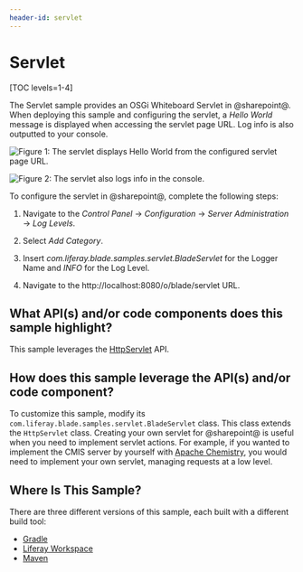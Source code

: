 ```yaml
---
header-id: servlet
---
```


# Servlet

[TOC levels=1-4]

The Servlet sample provides an OSGi Whiteboard Servlet in @sharepoint@. When
deploying this sample and configuring the servlet, a *Hello World* message is
displayed when accessing the servlet page URL. Log info is also outputted to
your console.

![Figure 1: The servlet displays *Hello World* from the configured servlet page URL.](../../../images/servlet-sample.png)

![Figure 2: The servlet also logs info in the console.](../../../images/servlet-sample-log.png)

To configure the servlet in @sharepoint@, complete the following steps:

1.  Navigate to the *Control Panel* &rarr; *Configuration* &rarr; *Server
    Administration* &rarr; *Log Levels*.

2.  Select *Add Category*.

3.  Insert *com.liferay.blade.samples.servlet.BladeServlet* for the Logger Name
    and *INFO* for the Log Level.

4.  Navigate to the http://localhost:8080/o/blade/servlet URL.

## What API(s) and/or code components does this sample highlight?

This sample leverages the
[HttpServlet](https://tomcat.apache.org/tomcat-5.5-doc/servletapi/javax/servlet/http/HttpServlet.html)
API.

## How does this sample leverage the API(s) and/or code component?

To customize this sample, modify its
`com.liferay.blade.samples.servlet.BladeServlet` class. This class extends the
`HttpServlet` class. Creating your own servlet for @sharepoint@ is useful when you
need to implement servlet actions. For example, if you wanted to implement the
CMIS server by yourself with [Apache Chemistry](https://chemistry.apache.org/),
you would need to implement your own servlet, managing requests at a low level.

## Where Is This Sample?

There are three different versions of this sample, each built with a different
build tool:

- [Gradle](https://github.com/liferay/liferay-blade-samples/tree/7.2/gradle/extensions/servlet)
- [Liferay Workspace](https://github.com/liferay/liferay-blade-samples/tree/7.2/liferay-workspace/extensions/servlet)
- [Maven](https://github.com/liferay/liferay-blade-samples/tree/7.2/maven/extensions/servlet)
